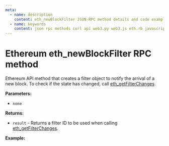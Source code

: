 ```yaml
---
meta:
  - name: description
    content: eth_newBlockFilter JSON-RPC method details and code examples.
  - name: keywords
    content: json rpc methods curl api web3.py web3.js eth.rb javascript python ruby ethereum
---
```


# Ethereum eth_newBlockFilter RPC method

Ethereum API method that creates a filter object to notify the arrival of a new block. To check if the state has changed, call [eth_getFilterChanges](/api/ethereum/eth_getfilterchanges).

**Parameters:**

- `none`

**Returns:**

- `result` - Returns a filter ID to be used when calling [eth_getFilterChanges](/api/ethereum/eth_getfilterchanges).

**Example:**

<CodeSwitcher :languages="{js:'web3.js', py:'web3.py', rb:'eth.rb', cr:'cURL'}">
<template v-slot:js>

```js
// Web3.js does not support this feature. See the Web3.js subscriptions page.
```

</template>
<template v-slot:py>

```py
from web3 import Web3
node_url = "CHAINSTACK_NODE_URL"
newBlockFilterId = web3.eth.filter("latest")
print(newBlockFilterId)
```

</template>
<template v-slot:rb>

```rb
require "eth"
client = Eth::Client.create "CHAINSTACK_NODE_URL"
response = client.eth_new_block_filter
puts response["result"]
```

</template>
<template v-slot:cr>

```sh
curl -X POST "CHAINSTACK_NODE_URL" \
  -H "Content-Type: application/json" \
  --data '{"method":"eth_newBlockFilter","params":[], "jsonrpc":"2.0", "id":1}'
```

</template>
</CodeSwitcher>
